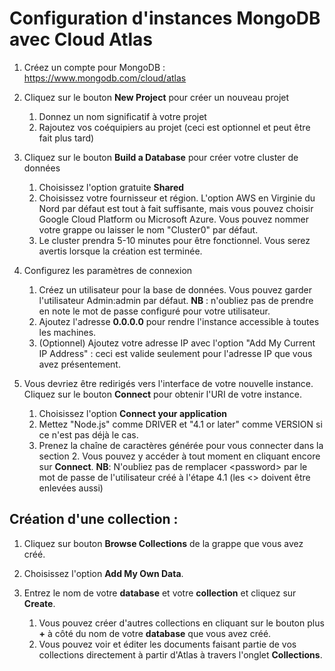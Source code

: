# Configuration d'instances MongoDB avec Cloud Atlas
 

1. Créez un compte pour MongoDB : https://www.mongodb.com/cloud/atlas
2. Cliquez sur le bouton **New Project** pour créer un nouveau projet
    
    1. Donnez un nom significatif à votre projet
    2. Rajoutez vos coéquipiers au projet (ceci est optionnel et peut être fait plus tard)

3. Cliquez sur le bouton **Build a Database** pour créer votre cluster de données

    1. Choisissez l'option gratuite **Shared**
    2. Choisissez votre fournisseur et région. L'option AWS en Virginie du Nord par défaut est tout à fait suffisante, mais vous pouvez choisir Google Cloud Platform ou Microsoft Azure. Vous pouvez nommer votre grappe ou laisser le nom "Cluster0" par défaut.
    3. Le cluster prendra 5-10 minutes pour être fonctionnel. Vous serez avertis lorsque la création est terminée.

4. Configurez les paramètres de connexion

    1. Créez un utilisateur pour la base de données. Vous pouvez garder l'utilisateur Admin:admin par défaut. **NB** : n'oubliez pas de prendre en note le mot de passe configuré pour votre utilisateur.
    2. Ajoutez l'adresse **0.0.0.0** pour rendre l'instance accessible à toutes les machines.
    3. (Optionnel) Ajoutez votre adresse IP avec l'option "Add My Current IP Address" : ceci est valide seulement pour l'adresse IP que vous avez présentement.

5. Vous devriez être redirigés vers l'interface de votre nouvelle instance. Cliquez sur le bouton **Connect** pour obtenir l'URI de votre instance.
    
    1. Choisissez l'option **Connect your application** 
    2. Mettez "Node.js" comme DRIVER et "4.1 or later" comme VERSION si ce n'est pas déjà le cas.
    3. Prenez la chaîne de caractères générée pour vous connecter dans la section 2. Vous pouvez y accéder à tout moment en cliquant encore sur **Connect**.
        **NB**: N'oubliez pas de remplacer \<password\> par le mot de passe de l'utilisateur créé à l'étape 4.1 (les <> doivent être enlevées aussi)



## Création d'une collection :

1. Cliquez sur bouton **Browse Collections** de la grappe que vous avez créé.
2. Choisissez l'option **Add My Own Data**.
3. Entrez le nom de votre **database** et votre **collection** et cliquez sur **Create**.

    1. Vous pouvez créer d'autres collections en cliquant sur le bouton plus **+** à côté du nom de votre **database** que vous avez créé.
    2. Vous pouvez voir et éditer les documents faisant partie de vos collections directement à partir d'Atlas à travers l'onglet **Collections**.